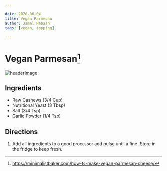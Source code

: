 ```yaml
---

date: 2020-06-04
title: Vegan Parmesan
author: Jamal Habash
tags: [vegan, topping]

---
```

# Vegan Parmesan[^1]
![headerImage](https://minimalistbaker.com/wp-content/uploads/2014/02/Vegan-Parmesan-Cheese-How-To.jpg)
## Ingredients
- Raw Cashews (3/4 Cup)
- Nutritional Yeast (3 Tbsp)
- Salt (3/4 Tsp)
- Garlic Powder (1/4 Tsp)

## Directions
1) Add all ingredients to a good processor and pulse until a fine. Store in the fridge to keep fresh.

[^1]: https://minimalistbaker.com/how-to-make-vegan-parmesan-cheese/